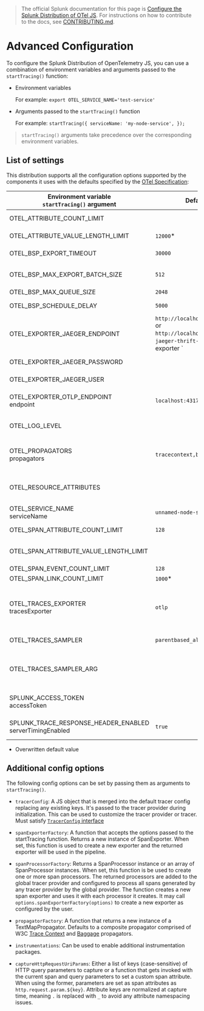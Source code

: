 > The official Splunk documentation for this page is [Configure the Splunk Distribution of OTel JS](https://docs.splunk.com/Observability/gdi/get-data-in/application/nodejs/configuration/advanced-nodejs-otel-configuration.html). For instructions on how to contribute to the docs, see [CONTRIBUTING.md](../CONTRIBUTING.md#documentation).

# Advanced Configuration

To configure the Splunk Distribution of OpenTelemetry JS, you can use a combination of environment variables and arguments passed to the `startTracing()` function:

- Environment variables

   For example: `export OTEL_SERVICE_NAME='test-service'`

- Arguments passed to the `startTracing()` function

   For example: `startTracing({ serviceName: 'my-node-service', });`

> `startTracing()` arguments take precedence over the corresponding environment variables.

## List of settings

This distribution supports all the configuration options supported by the components it uses with the defaults specified by the [OTel Specification](https://github.com/open-telemetry/opentelemetry-specification/blob/main/specification/sdk-environment-variables.md):

| Environment variable<br>``startTracing()`` argument         | Default value           | Support | Notes
| ----------------------------------------------------------- | ----------------------- | ------- | ---
| OTEL_ATTRIBUTE_COUNT_LIMIT                                  |                         | Stable  | Maximum allowed span attribute count
| OTEL_ATTRIBUTE_VALUE_LENGTH_LIMIT                           | `12000`\*               | Stable  | Maximum allowed attribute value size
| OTEL_BSP_EXPORT_TIMEOUT                                     | `30000`                 | Stable  | Maximum allowed time to export data
| OTEL_BSP_MAX_EXPORT_BATCH_SIZE                              | `512`                   | Stable  | Maximum batch size Must be less than or equal to OTEL_BSP_MAX_QUEUE_SIZE
| OTEL_BSP_MAX_QUEUE_SIZE                                     | `2048`                  | Stable  | Maximum queue size
| OTEL_BSP_SCHEDULE_DELAY                                     | `5000`                  | Stable  | Delay interval between two consecutive exports
| OTEL_EXPORTER_JAEGER_ENDPOINT                               | `http://localhost:14268/v1/traces` or<br>`http://localhost:9080/v1/trace` if `jaeger-thrift-splunk` is used as exporter `  | Stable | HTTP endpoint for Jaeger traces
| OTEL_EXPORTER_JAEGER_PASSWORD                               |                         | Stable  | Password to be used for HTTP basic authentication
| OTEL_EXPORTER_JAEGER_USER                                   |                         | Stable  | Username to be used for HTTP basic authentication
| OTEL_EXPORTER_OTLP_ENDPOINT<br>endpoint                     | `localhost:4317`        | Stable  | The OTLP endpoint to export to. Only OTLP over gRPC is supported.
| OTEL_LOG_LEVEL                                              |                         | Stable  | Log level to use in diagnostics logging. **Does not set the logger.**
| OTEL_PROPAGATORS<br>propagators                             | `tracecontext,baggage`  | Stable  | Comma-delimited list of propagators to use. Valid keys: `baggage`, `tracecontext`, `b3multi`, `b3`.
| OTEL_RESOURCE_ATTRIBUTES                                    |                         | Stable  | Comma-separated list of resource attributes added to every reported span. <details><summary>Example</summary>`key1=val1,key2=val2`</details>
| OTEL_SERVICE_NAME<br>serviceName                            | `unnamed-node-service`  | Stable  | The service name of this Node service.
| OTEL_SPAN_ATTRIBUTE_COUNT_LIMIT                             | `128`                   | Stable  | Maximum allowed span attribute count
| OTEL_SPAN_ATTRIBUTE_VALUE_LENGTH_LIMIT                      |                         | Stable  | Maximum allowed attribute value size. Empty value is treated as infinity
| OTEL_SPAN_EVENT_COUNT_LIMIT                                 | `128`                   | Stable  | 
| OTEL_SPAN_LINK_COUNT_LIMIT                                  | `1000`\*                | Stable  | 
| OTEL_TRACES_EXPORTER<br>tracesExporter                      | `otlp`                  | Stable  | Chooses the exporter. Shortcut for setting `spanExporterFactory`. One of [`otlp`, `jaeger-thrift-http`, `jaeger-thrift-splunk`]. See [`TracesExporter`](../src/options.ts).
| OTEL_TRACES_SAMPLER                                         | `parentbased_always_on` | Stable  | Sampler to be used for traces. See [Sampling](https://github.com/open-telemetry/opentelemetry-specification/blob/main/specification/trace/sdk.md#sampling)
| OTEL_TRACES_SAMPLER_ARG                                     |                         | Stable  | String value to be used as the sampler argument. Only be used if OTEL_TRACES_SAMPLER is set.
| SPLUNK_ACCESS_TOKEN<br>accessToken                          |                         | Stable  | The optional access token for exporting signal data directly to SignalFx API.
| SPLUNK_TRACE_RESPONSE_HEADER_ENABLED<br>serverTimingEnabled | `true`                  | Stable  | Enable injection of `Server-Timing` header to HTTP responses.

* Overwritten default value

## Additional config options

The following config options can be set by passing them as arguments to `startTracing()`.

- `tracerConfig`: A JS object that is merged into the default tracer config replacing any existing keys. It's passed to the tracer provider during initialization. This can be used to customize the tracer provider or tracer. Must satisfy [`TracerConfig` interface](https://github.com/open-telemetry/opentelemetry-js/blob/71ba83a0dc51118e08e3148c788b81fe711003e7/packages/opentelemetry-tracing/src/types.ts#L26)

- `spanExporterFactory`: A function that accepts the options passed to the startTracing function. Returns a new instance of SpanExporter. When set, this function is used to create a new exporter and the returned exporter will be used in the pipeline.

- `spanProcessorFactory`: Returns a SpanProcessor instance or an array of SpanProcessor instances. When set, this function is be used to create one or more span processors. The returned processors are added to the global tracer provider and configured to process all spans generated by any tracer provider by the global provider. The function creates a new span exporter and uses it with each processor it creates. It may call `options.spanExporterFactory(options)` to create a new exporter as configured by the user.

- `propagatorFactory`: A function that returns a new instance of a TextMapPropagator. Defaults to a composite propagator comprised of W3C [Trace Context](https://www.w3.org/TR/trace-context/) and [Baggage](https://w3c.github.io/baggage/) propagators.

- `instrumentations`: Can be used to enable additional instrumentation packages.

- `captureHttpRequestUriParams`: Either a list of keys (case-sensitive) of HTTP query parameters to capture or a function that gets invoked with the current span and query parameters to set a custom span attribute. When using the former, parameters are set as span attributes as `http.request.param.${key}`. Attribute keys are normalized at capture time, meaning `.` is replaced with `_` to avoid any attribute namespacing issues.
